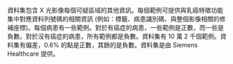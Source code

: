 資料集包含 X 光影像每個可疑區域的其他資訊。每個範例可提供與乳癌特徵功能集中對應資料列號碼的相關資訊 (例如：標籤、病患識別碼、與整個影像相關的修補座標)。每個病患有一些範例。對於有癌症的病患，一些範例是正數，而一些是負數。對於沒有癌症的病患，所有範例都是負數。資料集有 10 萬 2 千個範例。資料集有偏差，0.6% 的點是正數，其餘的是負數。資料集是由 Siemens Healthcare 提供。

<!---HONumber=July15_HO2-->